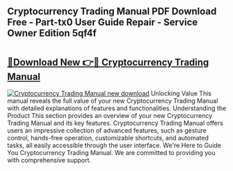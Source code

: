## Cryptocurrency Trading Manual PDF Download Free - Part-tx0 User Guide Repair - Service Owner Edition 5qf4f

# <h2><a href="http://cf25039.oget.top/?id=Cryptocurrency+Trading+Manual">🔗Download New 👉🔴 Cryptocurrency Trading Manual</a></h2>

[![Cryptocurrency Trading Manual new download](https://i.imgur.com/5g1atiW.png)](http://cf25039.oget.top/?id=Cryptocurrency+Trading+Manual)
Unlocking Value This manual reveals the full value of your new Cryptocurrency Trading Manual with detailed explanations of features and functionalities. Understanding the Product This section provides an overview of your new Cryptocurrency Trading Manual and its key features. Cryptocurrency Trading Manual offers users an impressive collection of advanced features, such as gesture control, hands-free operation, customizable shortcuts, and automated tasks, all easily accessible through the user interface. We're Here to Guide You Cryptocurrency Trading Manual. We are committed to providing you with comprehensive support.
